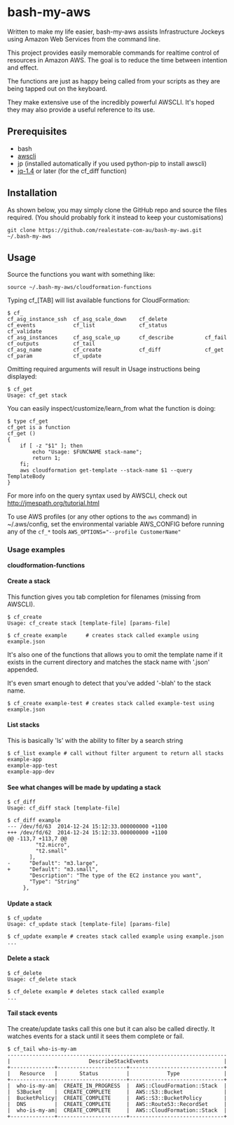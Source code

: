 bash-my-aws
===========

Written to make my life easier, bash-my-aws assists Infrastructure Jockeys using 
Amazon Web Services from the command line.

This project provides easily memorable commands for realtime control of resources
in Amazon AWS. The goal is to reduce the time between intention and effect.

The functions are just as happy being called from your scripts as they are being
tapped out on the keyboard.

They make extensive use of the incredibly powerful AWSCLI. It's hoped they may also 
provide a useful reference to its use.


## Prerequisites

* bash
* [awscli](http://aws.amazon.com/cli/)
* jp (installed automatically if you used python-pip to install awscli)
* [jq-1.4](http://stedolan.github.io/jq/download/) or later (for the cf_diff function)


## Installation

As shown below, you may simply clone the GitHub repo and source the files required.
(You should probably fork it instead to keep your customisations)

```
git clone https://github.com/realestate-com-au/bash-my-aws.git ~/.bash-my-aws
```


## Usage

Source the functions you want with something like:
```
source ~/.bash-my-aws/cloudformation-functions
```

Typing cf_[TAB] will list available functions for CloudFormation:
```
$ cf_
cf_asg_instance_ssh  cf_asg_scale_down    cf_delete            cf_events            cf_list              cf_status            cf_validate
cf_asg_instances     cf_asg_scale_up      cf_describe          cf_fail              cf_outputs           cf_tail
cf_asg_name          cf_create            cf_diff              cf_get               cf_param             cf_update
```

Omitting required arguments will result in Usage instructions being displayed:
```
$ cf_get
Usage: cf_get stack
```

You can easily inspect/customize/learn_from what the function is doing:
```
$ type cf_get
cf_get is a function
cf_get ()
{
    if [ -z "$1" ]; then
        echo "Usage: $FUNCNAME stack-name";
        return 1;
    fi;
    aws cloudformation get-template --stack-name $1 --query TemplateBody
}
```

For more info on the query syntax used by AWSCLI, check out http://jmespath.org/tutorial.html

To use AWS profiles (or any other options to the `aws` command) in ~/.aws/config,
set the environmental variable AWS_CONFIG before running any of the `cf_*` tools
`AWS_OPTIONS="--profile CustomerName"`

### Usage examples

**cloudformation-functions**

#### Create a stack

This function gives you tab completion for filenames (missing from AWSCLI).

```
$ cf_create
Usage: cf_create stack [template-file] [params-file]

$ cf_create example      # creates stack called example using example.json 
```

It's also one of the functions that allows you to omit the template name
if it exists in the current directory and matches the stack name with '.json' 
appended. 

It's even smart enough to detect that you've added '-blah' to the stack name.
```
$ cf_create example-test # creates stack called example-test using example.json 
```


#### List stacks

This is basically 'ls' with the ability to filter by a search string

```
$ cf_list example # call without filter argument to return all stacks
example-app
example-app-test
example-app-dev
```


#### See what changes will be made by updating a stack
```
$ cf_diff
Usage: cf_diff stack [template-file]

$ cf_diff example
--- /dev/fd/63  2014-12-24 15:12:33.000000000 +1100
+++ /dev/fd/62  2014-12-24 15:12:33.000000000 +1100
@@ -113,7 +113,7 @@
         "t2.micro",
         "t2.small"
       ],
-      "Default": "m3.large",
+      "Default": "m3.small",
       "Description": "The type of the EC2 instance you want",
       "Type": "String"
     },
```


#### Update a stack
```
$ cf_update
Usage: cf_update stack [template-file] [params-file]

$ cf_update example # creates stack called example using example.json 
...
```


#### Delete a stack
```
$ cf_delete
Usage: cf_delete stack

$ cf_delete example # deletes stack called example
...
```


#### Tail stack events

The create/update tasks call this one but it can also be called directly.
It watches events for a stack until it sees them complete or fail.

```
$ cf_tail who-is-my-am
----------------------------------------------------------------------
|                         DescribeStackEvents                        |
+--------------+----------------------+------------------------------+
|   Resource   |       Status         |            Type              |
+--------------+----------------------+------------------------------+
|  who-is-my-am|  CREATE_IN_PROGRESS  |  AWS::CloudFormation::Stack  |
|  S3Bucket    |  CREATE_COMPLETE     |  AWS::S3::Bucket             |
|  BucketPolicy|  CREATE_COMPLETE     |  AWS::S3::BucketPolicy       |
|  DNS         |  CREATE_COMPLETE     |  AWS::Route53::RecordSet     |
|  who-is-my-am|  CREATE_COMPLETE     |  AWS::CloudFormation::Stack  |
+--------------+----------------------+------------------------------+
```
